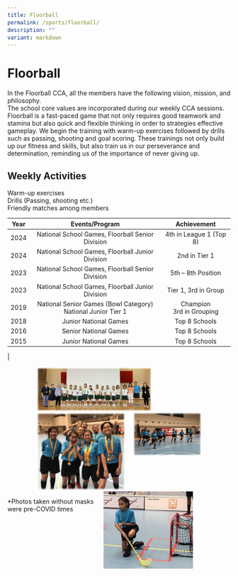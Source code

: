 ```yaml
---
title: Floorball
permalink: /sports/floorball/
description: ""
variant: markdown
---
```

# Floorball

In the Floorball CCA, all the members have the following vision, mission, and philosophy.<br>
The school core values are incorporated during our weekly CCA sessions.<br>
Floorball is a fast-paced game that not only requires good teamwork and stamina but also quick and flexible thinking in order to strategies effective gameplay. We begin the training with warm-up exercises followed by drills such as passing, shooting and goal scoring. These trainings not only build up our fitness and skills, but also train us in our perseverance and determination, reminding us of the importance of never giving up.<br>

Weekly Activities
-----------------

Warm-up exercises   
Drills (Passing, shooting etc.)    
Friendly matches among members

| Year |                          Events/Program                         |         Achievement         |
|:----:|:--------:|:---------------------------:|
| 2024 | National School Games, Floorball Senior Division | 4th in League 1 (Top 8) |
| 2024 | National School Games, Floorball Junior Division | 2nd in Tier 1 |
| 2023 | National School Games, Floorball Senior Division | 5th – 8th Position |
| 2023 | National School Games, Floorball Junior Division | Tier 1, 3rd in Group |
| 2019 | National Senior Games (Bowl Category)<br>National Junior Tier 1 | Champion<br>3rd in Grouping |
| 2018 |                      Junior National Games                      |        Top 8 Schools        |
| 2016 |                      Senior National Games                      |        Top 8 Schools        |
| 2015 |                      Junior National Games                      |        Top 8 Schools        |
|

<img src="/images/ZHPS%20Experience/Sports/Floorball_1.png" style="width:52%;margin-left:65px;" align="left">
<img src="/images/ZHPS%20Experience/Sports/Floorball_2.png" style="width:31%;margin-right:65px;" align="right">

<br clear="left">

<img src="/images/ZHPS%20Experience/Sports/Floorball_3.png" style="width:40%;margin-left:65px;" align="left">
<img src="/images/ZHPS%20Experience/Sports/Floorball_4.png" style="width:40%;margin-right:85px;" align="right">

<br clear="left">

\*Photos taken without masks were pre-COVID times
